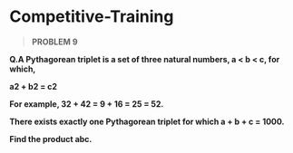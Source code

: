 # Competitive-Training
> **PROBLEM 9**

**Q.A Pythagorean triplet is a set of three natural numbers, a < b < c, for which,**

**a2 + b2 = c2**

**For example, 32 + 42 = 9 + 16 = 25 = 52.**

**There exists exactly one Pythagorean triplet for which a + b + c = 1000.**

**Find the product abc.**
